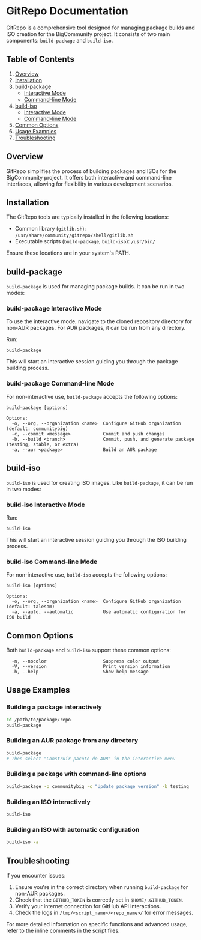 # GitRepo Documentation

GitRepo is a comprehensive tool designed for managing package builds and ISO creation for the BigCommunity project. It consists of two main components: `build-package` and `build-iso`.

## Table of Contents

1. [Overview](#overview)
2. [Installation](#installation)
3. [build-package](#build-package)
   - [Interactive Mode](#build-package-interactive-mode)
   - [Command-line Mode](#build-package-command-line-mode)
4. [build-iso](#build-iso)
   - [Interactive Mode](#build-iso-interactive-mode)
   - [Command-line Mode](#build-iso-command-line-mode)
5. [Common Options](#common-options)
6. [Usage Examples](#usage-examples)
7. [Troubleshooting](#troubleshooting)

## Overview

GitRepo simplifies the process of building packages and ISOs for the BigCommunity project. It offers both interactive and command-line interfaces, allowing for flexibility in various development scenarios.

## Installation

The GitRepo tools are typically installed in the following locations:

- Common library (`gitlib.sh`): `/usr/share/community/gitrepo/shell/gitlib.sh`
- Executable scripts (`build-package`, `build-iso`): `/usr/bin/`

Ensure these locations are in your system's PATH.

## build-package

`build-package` is used for managing package builds. It can be run in two modes:

### build-package Interactive Mode

To use the interactive mode, navigate to the cloned repository directory for non-AUR packages. For AUR packages, it can be run from any directory.

Run:
```
build-package
```

This will start an interactive session guiding you through the package building process.

### build-package Command-line Mode

For non-interactive use, `build-package` accepts the following options:

```
build-package [options]

Options:
  -o, --org, --organization <name>  Configure GitHub organization (default: communitybig)
  -c, --commit <message>            Commit and push changes
  -b, --build <branch>              Commit, push, and generate package (testing, stable, or extra)
  -a, --aur <package>               Build an AUR package
```

## build-iso

`build-iso` is used for creating ISO images. Like `build-package`, it can be run in two modes:

### build-iso Interactive Mode

Run:
```
build-iso
```

This will start an interactive session guiding you through the ISO building process.

### build-iso Command-line Mode

For non-interactive use, `build-iso` accepts the following options:

```
build-iso [options]

Options:
  -o, --org, --organization <name>  Configure GitHub organization (default: talesam)
  -a, --auto, --automatic           Use automatic configuration for ISO build
```

## Common Options

Both `build-package` and `build-iso` support these common options:

```
  -n, --nocolor                     Suppress color output
  -V, --version                     Print version information
  -h, --help                        Show help message
```

## Usage Examples

### Building a package interactively
```bash
cd /path/to/package/repo
build-package
```

### Building an AUR package from any directory
```bash
build-package
# Then select "Construir pacote do AUR" in the interactive menu
```

### Building a package with command-line options
```bash
build-package -o communitybig -c "Update package version" -b testing
```

### Building an ISO interactively
```bash
build-iso
```

### Building an ISO with automatic configuration
```bash
build-iso -a
```

## Troubleshooting

If you encounter issues:

1. Ensure you're in the correct directory when running `build-package` for non-AUR packages.
2. Check that the `GITHUB_TOKEN` is correctly set in `$HOME/.GITHUB_TOKEN`.
3. Verify your internet connection for GitHub API interactions.
4. Check the logs in `/tmp/<script_name>/<repo_name>/` for error messages.

For more detailed information on specific functions and advanced usage, refer to the inline comments in the script files.
